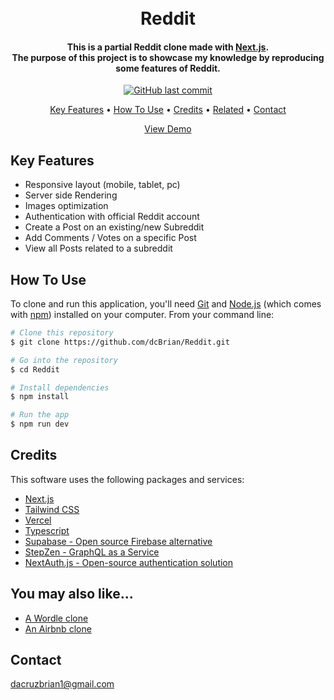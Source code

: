 <h1 align="center">
  <br>
  Reddit
  <br>
</h1>

<h4 align="center">This is a partial Reddit clone made with <a href="https://nextjs.org/" target="_blank">Next.js</a>.<br>The purpose of this project is to showcase my knowledge by reproducing some features of Reddit.
</h4>

<p align="center">
    <a href="https://github.com/dcBrian/Reddit/commits/main">
    <img src="https://img.shields.io/github/last-commit/dcBrian/reddit?style=flat-square"
         alt="GitHub last commit">
</p>

<p align="center">
  <a href="#key-features">Key Features</a> •
  <a href="#how-to-use">How To Use</a> •
  <a href="#credits">Credits</a> •
  <a href="#you-may-also-like...">Related</a> •
  <a href="#contact">Contact</a>
</p>

<p align="center">
  <!-- <img src="/images/reddit.gif?raw=true"/> -->
</p>

<p align="center">
  <a href="https://reddit-ebon.vercel.app/">View Demo</a>
</p>

## Key Features

* Responsive layout (mobile, tablet, pc)
* Server side Rendering
* Images optimization
* Authentication with official Reddit account
* Create a Post on an existing/new Subreddit
* Add Comments / Votes on a specific Post
* View all Posts related to a subreddit

## How To Use

To clone and run this application, you'll need [Git](https://git-scm.com) and [Node.js](https://nodejs.org/en/download/) (which comes with [npm](http://npmjs.com)) installed on your computer. From your command line:

```bash
# Clone this repository
$ git clone https://github.com/dcBrian/Reddit.git

# Go into the repository
$ cd Reddit

# Install dependencies
$ npm install

# Run the app
$ npm run dev
```

## Credits

This software uses the following packages and services:

- [Next.js](https://nextjs.org/)
- [Tailwind CSS](https://tailwindcss.com/)
- [Vercel](https://vercel.com/)
- [Typescript](https://www.typescriptlang.org/)
- [Supabase - Open source Firebase alternative](https://supabase.com/)
- [StepZen - GraphQL as a Service](https://stepzen.com/)
- [NextAuth.js - Open-source authentication solution](https://next-auth.js.org/)

## You may also like...

- [A Wordle clone](https://github.com/dcBrian/wordle)
- [An Airbnb clone](https://github.com/dcBrian/Airbnb)

## Contact

dacruzbrian1@gmail.com